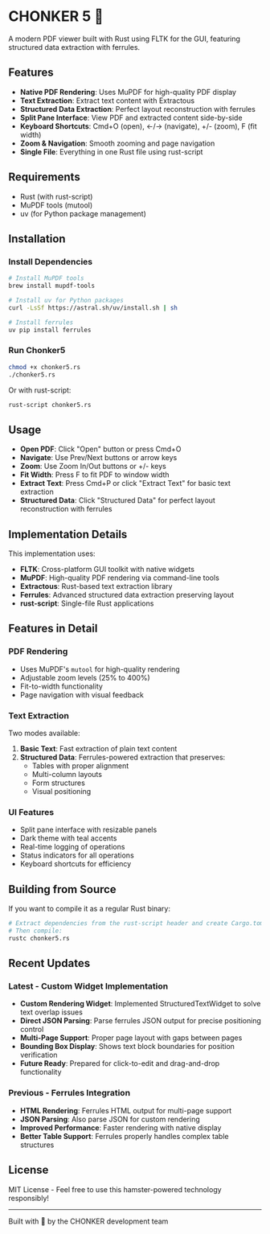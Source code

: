 # CHONKER 5 🐹

A modern PDF viewer built with Rust using FLTK for the GUI, featuring structured data extraction with ferrules.

## Features

- **Native PDF Rendering**: Uses MuPDF for high-quality PDF display
- **Text Extraction**: Extract text content with Extractous
- **Structured Data Extraction**: Perfect layout reconstruction with ferrules
- **Split Pane Interface**: View PDF and extracted content side-by-side
- **Keyboard Shortcuts**: Cmd+O (open), ←/→ (navigate), +/- (zoom), F (fit width)
- **Zoom & Navigation**: Smooth zooming and page navigation
- **Single File**: Everything in one Rust file using rust-script

## Requirements

- Rust (with rust-script)
- MuPDF tools (mutool)
- uv (for Python package management)

## Installation

### Install Dependencies

```bash
# Install MuPDF tools
brew install mupdf-tools

# Install uv for Python packages
curl -LsSf https://astral.sh/uv/install.sh | sh

# Install ferrules
uv pip install ferrules
```

### Run Chonker5

```bash
chmod +x chonker5.rs
./chonker5.rs
```

Or with rust-script:
```bash
rust-script chonker5.rs
```

## Usage

- **Open PDF**: Click "Open" button or press Cmd+O
- **Navigate**: Use Prev/Next buttons or arrow keys
- **Zoom**: Use Zoom In/Out buttons or +/- keys
- **Fit Width**: Press F to fit PDF to window width
- **Extract Text**: Press Cmd+P or click "Extract Text" for basic text extraction
- **Structured Data**: Click "Structured Data" for perfect layout reconstruction with ferrules

## Implementation Details

This implementation uses:
- **FLTK**: Cross-platform GUI toolkit with native widgets
- **MuPDF**: High-quality PDF rendering via command-line tools
- **Extractous**: Rust-based text extraction library
- **Ferrules**: Advanced structured data extraction preserving layout
- **rust-script**: Single-file Rust applications

## Features in Detail

### PDF Rendering
- Uses MuPDF's `mutool` for high-quality rendering
- Adjustable zoom levels (25% to 400%)
- Fit-to-width functionality
- Page navigation with visual feedback

### Text Extraction
Two modes available:
1. **Basic Text**: Fast extraction of plain text content
2. **Structured Data**: Ferrules-powered extraction that preserves:
   - Tables with proper alignment
   - Multi-column layouts
   - Form structures
   - Visual positioning

### UI Features
- Split pane interface with resizable panels
- Dark theme with teal accents
- Real-time logging of operations
- Status indicators for all operations
- Keyboard shortcuts for efficiency

## Building from Source

If you want to compile it as a regular Rust binary:

```bash
# Extract dependencies from the rust-script header and create Cargo.toml
# Then compile:
rustc chonker5.rs
```

## Recent Updates

### Latest - Custom Widget Implementation
- **Custom Rendering Widget**: Implemented StructuredTextWidget to solve text overlap issues
- **Direct JSON Parsing**: Parse ferrules JSON output for precise positioning control
- **Multi-Page Support**: Proper page layout with gaps between pages
- **Bounding Box Display**: Shows text block boundaries for position verification
- **Future Ready**: Prepared for click-to-edit and drag-and-drop functionality

### Previous - Ferrules Integration  
- **HTML Rendering**: Ferrules HTML output for multi-page support
- **JSON Parsing**: Also parse JSON for custom rendering
- **Improved Performance**: Faster rendering with native display
- **Better Table Support**: Ferrules properly handles complex table structures

## License

MIT License - Feel free to use this hamster-powered technology responsibly!

---

Built with 🐹 by the CHONKER development team
